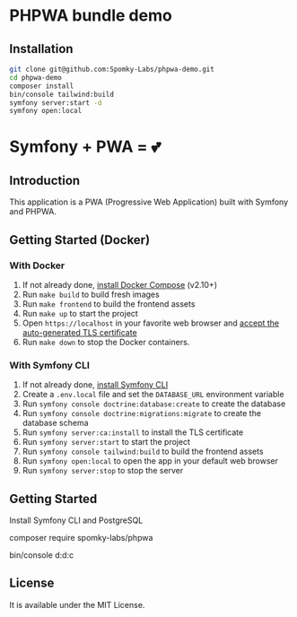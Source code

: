 # PHPWA bundle demo

## Installation

```bash
git clone git@github.com:Spomky-Labs/phpwa-demo.git 
cd phpwa-demo
composer install
bin/console tailwind:build
symfony server:start -d
symfony open:local
```



# Symfony + PWA = 💕

## Introduction

This application is a PWA (Progressive Web Application) built with Symfony and PHPWA.

## Getting Started (Docker)

### With Docker

1. If not already done, [install Docker Compose](https://docs.docker.com/compose/install/) (v2.10+)
2. Run `make build` to build fresh images
3. Run `make frontend` to build the frontend assets
4. Run `make up` to start the project
5. Open `https://localhost` in your favorite web browser and [accept the auto-generated TLS certificate](https://stackoverflow.com/a/15076602/1352334)
6. Run `make down` to stop the Docker containers.

### With Symfony CLI

1. If not already done, [install Symfony CLI](https://symfony.com/download)
2. Create a `.env.local` file and set the `DATABASE_URL` environment variable
3. Run `symfony console doctrine:database:create` to create the database
4. Run `symfony console doctrine:migrations:migrate` to create the database schema
5. Run `symfony server:ca:install` to install the TLS certificate
6. Run `symfony server:start` to start the project
7. Run `symfony console tailwind:build` to build the frontend assets
8. Run `symfony open:local` to open the app in your default web browser
9. Run `symfony server:stop` to stop the server

## Getting Started

Install Symfony CLI and PostgreSQL

composer require spomky-labs/phpwa

bin/console d:d:c

## License

It is available under the MIT License.
